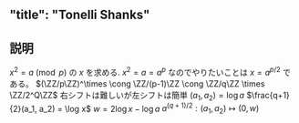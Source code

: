 $\newcommand{\ZZ}{\mathbb{Z}}$
---
"title": "Tonelli Shanks"
---


## 説明
$x^2 = a \pmod p$ の $x$ を求める.
$x^2 = a = a^p$ なのでやりたいことは $x = a^{p/2}$ である。
$(\ZZ/p\ZZ)^\times \cong \ZZ/(p-1)\ZZ \cong \ZZ/q\ZZ \times \ZZ/2^Q\ZZ$
右シフトは難しいが左シフトは簡単
$(a_1, a_2) = \log{a}$
$\frac{q+1}{2}(a_1, a_2) = \log x$
$w = 2\log x - \log a$
$a^{(q + 1)/2}:(a_1, a_2) \mapsto (0, w)$
